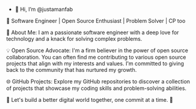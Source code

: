 - 👋 Hi, I’m @justamanfab
  
🚀 Software Engineer | Open Source Enthusiast | Problem Solver | CP too

🌟 About Me:
I am a passionate software engineer with a deep love for technology and a knack for solving complex problems.

💡 Open Source Advocate:
I'm a firm believer in the power of open source collaboration. You can often find me contributing to various open source projects that align with my interests and values. I'm committed to giving back to the community that has nurtured my growth.

🌐 GitHub Projects:
Explore my GitHub repositories to discover a collection of projects that showcase my coding skills and problem-solving abilities.

🌟 Let's build a better digital world together, one commit at a time. 🚀

<!---- 👀 I’m interested in Java, Python,HTML5, CSS, JAVASCRIPT 
- 🌱 I’m currently learning C++
- 💞️ I’m looking to collaborate on technologies mentioned above 
- 📫 How to reach me tripathiaman237@gmail.com--->

<!---
justamanfab/justamanfab is a ✨ special ✨ repository because its `README.md` (this file) appears on your GitHub profile.
You can click the Preview link to take a look at your changes.
--->
